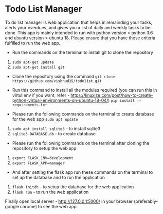 # Todo List Manager
To do list manager is web application that helps in remainding your tasks, alerts your overdues, and gives you a list of daily and weekly tasks to be done.
This app is mainly intended to run with python version > python 3.6 and ubuntu version > ubuntu 18. Please ensure that you have these criteria fulfilled to run the web app.

* Run the commands on the terminal to install git to clone the repository 
1) ```sudo apt-get update```
2) ```sudo apt-get install git```

* Clone the repository using the command 
```git clone https://github.com/vishnud15/todolist.git```

* Run this command to install all the modules required (you can run this in virtul env if you want, refer - https://linuxize.com/post/how-to-create-python-virtual-environments-on-ubuntu-18-04/)
```pip install -r requirements.txt```

* Please run the following commands on the terminal to create database for the web app
```sudo apt update```
1) ```sudo apt install sqlite3``` - to install sqlite3
2) ```sqlite3 DATABASE.db``` - to create database

* Please run the following commands on the terminal after cloning the repository to setup the web app
1) ```export FLASK_ENV=development```
2) ```export FLASK_APP=manager```

* And after setting the flask app run these commands on the terminal to set up the database and to run the application
1) ```flask initdb``` - to setup the database for the web application
2) ```flask run``` - to run the web application

Finally open local server - http://127.0.0.1:5000/ in your browser (preferably-google chrome) to see the web app. 

